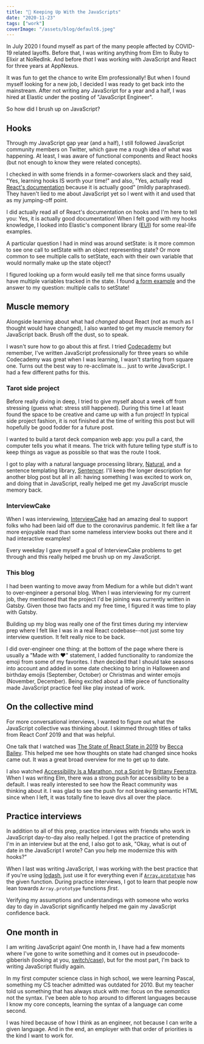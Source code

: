 ```yaml
---
title: "🍿 Keeping Up With the JavaScripts"
date: "2020-11-23"
tags: ["work"]
coverImage: "/assets/blog/default6.jpeg"
---
```


In July 2020 I found myself as part of the many people affected by COVID-19 related layoffs. Before that, I was writing anything from Elm to Ruby to Elixir at NoRedInk. And before _that_ I was working with JavaScript and React for three years at AppNexus.

It was fun to get the chance to write Elm professionally! But when I found myself looking for a new job, I decided I was ready to get back into the mainstream. After not writing any JavaScript for a year and a half, I was hired at Elastic under the posting of "JavaScript Engineer".

So how did I brush up on JavaScript?

## Hooks

Through my JavaScript gap year (and a half), I still followed JavaScript community members on Twitter, which gave me a rough idea of what was happening. At least, I was aware of functional components and React hooks (but not enough to know they were related concepts).

I checked in with some friends in a former-coworkers slack and they said, "Yes, learning hooks IS worth your time!" and also, "Yes, actually read [React's documentation](https://reactjs.org/docs/hooks-intro.html) because it is actually good" (mildly paraphrased). They haven't lied to me about JavaScript yet so I went with it and used that as my jumping-off point.

I did actually read all of React's documentation on hooks and I'm here to tell you: Yes, it is actually good documentation! When I felt good with my hooks knowledge, I looked into Elastic's component library ([EUI](https://elastic.github.io/eui/)) for some real-life examples.

A particular question I had in mind was around setState: is it more common to see one call to setState with an object representing state? Or more common to see multiple calls to setState, each with their own variable that would normally make up the state object?

I figured looking up a form would easily tell me that since forms usually have multiple variables tracked in the state. I found [a form example](https://elastic.github.io/eui/#/forms/form-layouts#form-and-form-rows) and the answer to my question: multiple calls to setState!

## Muscle memory

Alongside learning about what had _changed_ about React (not as much as I thought would have changed), I also wanted to get my muscle memory for JavaScript back. Brush off the dust, so to speak.

I wasn't sure how to go about this at first. I tried [Codecademy](https://www.codecademy.com/) but remember, I've written JavaScript professionally for three years so while Codecademy was great when I was learning, I wasn't starting from square one. Turns out the best way to re-acclimate is... just to write JavaScript. I had a few different paths for this.

### Tarot side project

Before really diving in deep, I tried to give myself about a week off from stressing (guess what: stress still happened). During this time I at least found the space to be creative and came up with a fun project! In typical side project fashion, it is not finished at the time of writing this post but will hopefully be good fodder for a future post.

I wanted to build a tarot deck companion web app: you pull a card, the computer tells you what it means. The trick with future telling type stuff is to keep things as vague as possible so that was the route I took.

I got to play with a natural language processing library, [Natural](https://github.com/NaturalNode/natural), and a sentence templating library, [Sentencer](http://kylestetz.github.io/Sentencer/). I'll keep the longer description for another blog post but all in all: having something I was excited to work on, and doing that in JavaScript, really helped me get my JavaScript muscle memory back.

### InterviewCake

When I was interviewing, [InterviewCake](https://www.interviewcake.com/) had an amazing deal to support folks who had been laid off due to the coronavirus pandemic. It felt like a far more enjoyable read than some nameless interview books out there and it had interactive examples!

Every weekday I gave myself a goal of InterviewCake problems to get through and this really helped me brush up on my JavaScript.

### This blog

I had been wanting to move away from Medium for a while but didn't want to over-engineer a personal blog. When I was interviewing for my current job, they mentioned that the project I'd be joining was currently written in Gatsby. Given those two facts and my free time, I figured it was time to play with Gatsby.

Building up my blog was really one of the first times during my interview prep where I felt like I was in a real React codebase--not just some toy interview question. It felt really nice to be back.

I did over-engineer one thing: at the bottom of the page where there is usually a "Made with ❤️" statement, I added functionality to randomize the emoji from some of my favorites. I _then_ decided that I should take seasons into account and added in some date checking to bring in Halloween and birthday emojis (September, October) or Christmas and winter emojis (November, December). Being excited about a little piece of functionality made JavaScript practice feel like play instead of work.

## On the collective mind

For more conversational interviews, I wanted to figure out what the JavaScript collective was thinking about. I skimmed through titles of talks from React Conf 2019 and that was helpful.

One talk that I watched was [The State of React State in 2019](https://www.youtube.com/watch?v=wUMMUyQtMSg) by [Becca Bailey](https://twitter.com/beccaliz). This helped me see how thoughts on state had changed since hooks came out. It was a great broad overview for me to get up to date.

I also watched [Accessibility Is a Marathon, not a Sprint](https://www.youtube.com/watch?v=ONSD-t4gBb8) by [Brittany Feenstra](https://twitter.com/BrittanyIRL). When I was writing Elm, there was a strong push for accessibility to be a default. I was really interested to see how the React community was thinking about it. I was glad to see the push for not breaking semantic HTML since when I left, it was totally fine to leave divs all over the place.

## Practice interviews

In addition to all of this prep, practice interviews with friends who work in JavaScript day-to-day also really helped. I got the practice of pretending I'm in an interview but at the end, I also got to ask, "Okay, what is out of date in the JavaScript I wrote? Can you help me modernize this with hooks?"

When I last was writing JavaScript, I was working with the best practice that if you're using [lodash](https://lodash.com/docs), just use it for everything even if [`Array.prototype`](https://developer.mozilla.org/tr/docs/Web/JavaScript/Reference/Global_Objects/Array/prototype) has the given function. During practice interviews, I got to learn that people now lean towards `Array.prototype` functions _first_.

Verifying my assumptions and understandings with someone who works day to day in JavaScript significantly helped me gain my JavaScript confidence back.

## One month in

I am writing JavaScript again! One month in, I have had a few moments where I've gone to write something and it comes out in pseudocode-gibberish (looking at you, [switch/case](https://developer.mozilla.org/en-US/docs/Web/JavaScript/Reference/Statements/switch)), but for the most part, I'm back to writing JavaScript fluidly again.

In my first computer science class in high school, we were learning Pascal, something my CS teacher admitted was outdated for 2010. But my teacher told us something that has always stuck with me: focus on the _semantics_ not the syntax. I've been able to hop around to different languages because I know my core concepts, learning the syntax of a language can come second.

I was hired because of how I think as an engineer, not because I can write a given language. And in the end, an employer with that order of priorities is the kind I want to work for.
